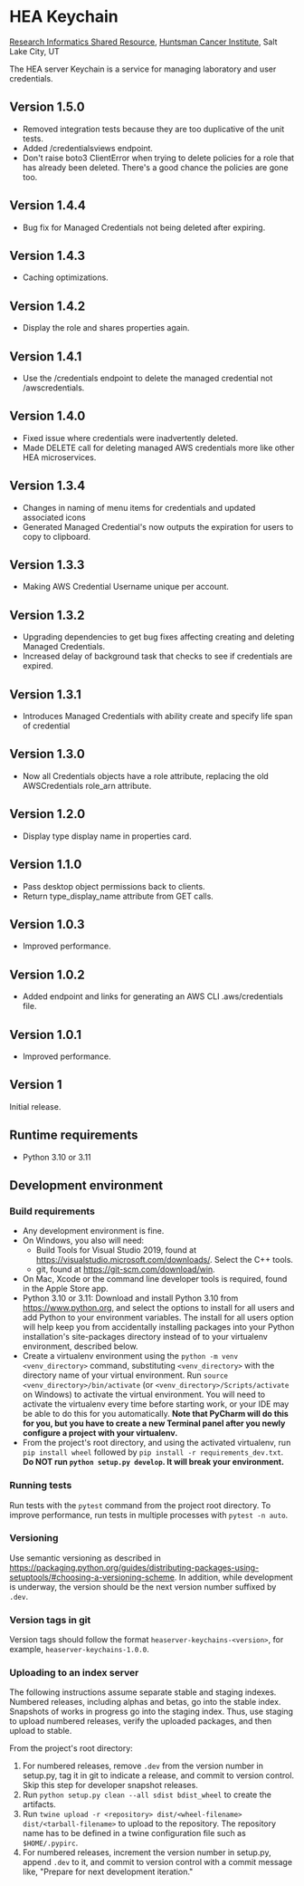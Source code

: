 # HEA Keychain
[Research Informatics Shared Resource](https://risr.hci.utah.edu), [Huntsman Cancer Institute](https://hci.utah.edu),
Salt Lake City, UT

The HEA server Keychain is a service for managing laboratory and user credentials.

## Version 1.5.0
* Removed integration tests because they are too duplicative of the unit tests.
* Added /credentialsviews endpoint.
* Don't raise boto3 ClientError when trying to delete policies for a role that has already been deleted. There's a good chance the policies are gone too.

## Version 1.4.4
* Bug fix for Managed Credentials not being deleted after expiring.

## Version 1.4.3
* Caching optimizations.

## Version 1.4.2
* Display the role and shares properties again.

## Version 1.4.1
* Use the /credentials endpoint to delete the managed credential not /awscredentials.

## Version 1.4.0
* Fixed issue where credentials were inadvertently deleted.
* Made DELETE call for deleting managed AWS credentials more like other HEA microservices.

## Version 1.3.4
* Changes in naming of menu items for credentials and updated associated icons
* Generated Managed Credential's now outputs the expiration for users to copy to clipboard. 

## Version 1.3.3
* Making AWS Credential Username unique per account.

## Version 1.3.2
* Upgrading dependencies to get bug fixes affecting creating and deleting Managed Credentials.
* Increased delay of background task that checks to see if credentials are expired.

## Version 1.3.1
* Introduces Managed Credentials with ability create and specify life span of credential 

## Version 1.3.0
* Now all Credentials objects have a role attribute, replacing the old AWSCredentials role_arn attribute.

## Version 1.2.0
* Display type display name in properties card.

## Version 1.1.0
* Pass desktop object permissions back to clients.
* Return type_display_name attribute from GET calls.

## Version 1.0.3
* Improved performance.

## Version 1.0.2
* Added endpoint and links for generating an AWS CLI .aws/credentials file.

## Version 1.0.1
* Improved performance.

## Version 1
Initial release.

## Runtime requirements
* Python 3.10 or 3.11

## Development environment

### Build requirements
* Any development environment is fine.
* On Windows, you also will need:
    * Build Tools for Visual Studio 2019, found at https://visualstudio.microsoft.com/downloads/. Select the C++ tools.
    * git, found at https://git-scm.com/download/win.
* On Mac, Xcode or the command line developer tools is required, found in the Apple Store app.
* Python 3.10 or 3.11: Download and install Python 3.10 from https://www.python.org, and select the options to install 
for all users and add Python to your environment variables. The install for all users option will help keep you from 
accidentally installing packages into your Python installation's site-packages directory instead of to your virtualenv 
environment, described below.
* Create a virtualenv environment using the `python -m venv <venv_directory>` command, substituting `<venv_directory>`
with the directory name of your virtual environment. Run `source <venv_directory>/bin/activate` (or `<venv_directory>/Scripts/activate` on Windows) to activate the virtual
environment. You will need to activate the virtualenv every time before starting work, or your IDE may be able to do
this for you automatically. **Note that PyCharm will do this for you, but you have to create a new Terminal panel
after you newly configure a project with your virtualenv.**
* From the project's root directory, and using the activated virtualenv, run `pip install wheel` followed by
  `pip install -r requirements_dev.txt`. **Do NOT run `python setup.py develop`. It will break your environment.**

### Running tests
Run tests with the `pytest` command from the project root directory. To improve performance, run tests in multiple
processes with `pytest -n auto`.

### Versioning
Use semantic versioning as described in
https://packaging.python.org/guides/distributing-packages-using-setuptools/#choosing-a-versioning-scheme. In addition,
while development is underway, the version should be the next version number suffixed by `.dev`.

### Version tags in git
Version tags should follow the format `heaserver-keychains-<version>`, for example, `heaserver-keychains-1.0.0`.

### Uploading to an index server
The following instructions assume separate stable and staging indexes. Numbered releases, including alphas and betas, go
into the stable index. Snapshots of works in progress go into the staging index. Thus, use staging to upload numbered
releases, verify the uploaded packages, and then upload to stable.

From the project's root directory:
1. For numbered releases, remove `.dev` from the version number in setup.py, tag it in git to indicate a release,
and commit to version control. Skip this step for developer snapshot releases.
2. Run `python setup.py clean --all sdist bdist_wheel` to create the artifacts.
3. Run `twine upload -r <repository> dist/<wheel-filename> dist/<tarball-filename>` to upload to the
 repository. The repository name has to be defined in a twine configuration file such as `$HOME/.pypirc`.
4. For numbered releases, increment the version number in setup.py, append `.dev` to it, and commit to version
control with a commit message like, "Prepare for next development iteration."
